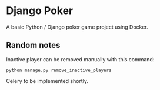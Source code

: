 # Django Poker
A basic Python / Django poker game project using Docker.


## Random notes

Inactive player can be removed manually with this command:
```
python manage.py remove_inactive_players
```
Celery to be implemented shortly.